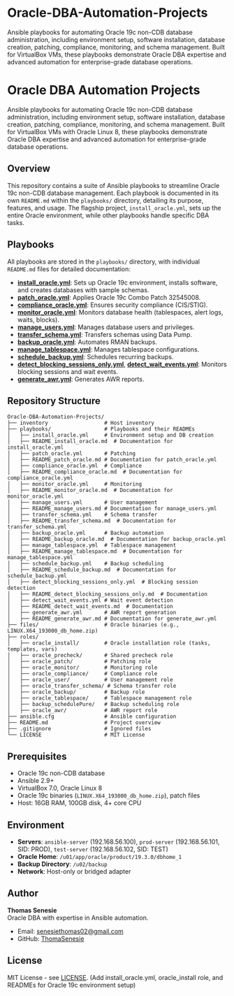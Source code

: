 
# Oracle-DBA-Automation-Projects
Ansible playbooks for automating Oracle 19c non-CDB database administration, including environment setup, software installation, database creation, patching, compliance, monitoring, and schema management. Built for VirtualBox VMs, these playbooks demonstrate Oracle DBA expertise and advanced automation for enterprise-grade database operations.

# Oracle DBA Automation Projects

Ansible playbooks for automating Oracle 19c non-CDB database administration, including environment setup, software installation, database creation, patching, compliance, monitoring, and schema management. Built for VirtualBox VMs with Oracle Linux 8, these playbooks demonstrate Oracle DBA expertise and advanced automation for enterprise-grade database operations.

## Overview

This repository contains a suite of Ansible playbooks to streamline Oracle 19c non-CDB database management. Each playbook is documented in its own `README.md` within the `playbooks/` directory, detailing its purpose, features, and usage. The flagship project, `install_oracle.yml`, sets up the entire Oracle environment, while other playbooks handle specific DBA tasks.

## Playbooks

All playbooks are stored in the `playbooks/` directory, with individual `README.md` files for detailed documentation:

- **[install_oracle.yml](playbooks/install_oracle.yml)**: Sets up Oracle 19c environment, installs software, and creates databases with sample schemas.
- **[patch_oracle.yml](playbooks/patch_oracle.yml)**: Applies Oracle 19c Combo Patch 32545008.
- **[compliance_oracle.yml](playbooks/compliance_oracle.yml)**: Ensures security compliance (CIS/STIG).
- **[monitor_oracle.yml](playbooks/monitor_oracle.yml)**: Monitors database health (tablespaces, alert logs, waits, blocks).
- **[manage_users.yml](playbooks/manage_users.yml)**: Manages database users and privileges.
- **[transfer_schema.yml](playbooks/transfer_schema.yml)**: Transfers schemas using Data Pump.
- **[backup_oracle.yml](playbooks/backup_oracle.yml)**: Automates RMAN backups.
- **[manage_tablespace.yml](playbooks/manage_tablespace.yml)**: Manages tablespace configurations.
- **[schedule_backup.yml](playbooks/schedule_backup.yml)**: Schedules recurring backups.
- **[detect_blocking_sessions_only.yml](playbooks/detect_blocking_sessions_only.yml)**, **[detect_wait_events.yml](playbooks/detect_wait_events.yml)**: Monitors blocking sessions and wait events.
- **[generate_awr.yml](playbooks/generate_awr.yml)**: Generates AWR reports.

## Repository Structure

```
Oracle-DBA-Automation-Projects/
├── inventory                  # Host inventory
├── playbooks/                 # Playbooks and their READMEs
│   ├── install_oracle.yml     # Environment setup and DB creation
│   ├── README_install_oracle.md  # Documentation for install_oracle.yml
│   ├── patch_oracle.yml       # Patching
│   ├── README_patch_oracle.md # Documentation for patch_oracle.yml
│   ├── compliance_oracle.yml  # Compliance
│   ├── README_compliance_oracle.md  # Documentation for compliance_oracle.yml
│   ├── monitor_oracle.yml     # Monitoring
│   ├── README_monitor_oracle.md  # Documentation for monitor_oracle.yml
│   ├── manage_users.yml       # User management
│   ├── README_manage_users.md # Documentation for manage_users.yml
│   ├── transfer_schema.yml    # Schema transfer
│   ├── README_transfer_schema.md  # Documentation for transfer_schema.yml
│   ├── backup_oracle.yml      # Backup automation
│   ├── README_backup_oracle.md  # Documentation for backup_oracle.yml
│   ├── manage_tablespace.yml  # Tablespace management
│   ├── README_manage_tablespace.md  # Documentation for manage_tablespace.yml
│   ├── schedule_backup.yml    # Backup scheduling
│   ├── README_schedule_backup.md  # Documentation for schedule_backup.yml
│   ├── detect_blocking_sessions_only.yml  # Blocking session detection
│   ├── README_detect_blocking_sessions_only.md  # Documentation
│   ├── detect_wait_events.yml # Wait event detection
│   ├── README_detect_wait_events.md  # Documentation
│   ├── generate_awr.yml       # AWR report generation
│   ├── README_generate_awr.md # Documentation for generate_awr.yml
├── files/                     # Oracle binaries (e.g., LINUX.X64_193000_db_home.zip)
├── roles/
│   ├── oracle_install/        # Oracle installation role (tasks, templates, vars)
│   ├── oracle_precheck/       # Shared precheck role
│   ├── oracle_patch/          # Patching role
│   ├── oracle_monitor/        # Monitoring role
│   ├── oracle_compliance/     # Compliance role
│   ├── oracle_user/           # User management role
│   ├── oracle_transfer_schema/ # Schema transfer role
│   ├── oracle_backup/         # Backup role
│   ├── oracle_tablespace/     # Tablespace management role
│   ├── backup_schedulePure/   # Backup scheduling role
│   ├── oracle_awr/            # AWR report role
├── ansible.cfg                # Ansible configuration
├── README.md                  # Project overview
├── .gitignore                 # Ignored files
└── LICENSE                    # MIT License
```

## Prerequisites
- Oracle 19c non-CDB database
- Ansible 2.9+
- VirtualBox 7.0, Oracle Linux 8
- Oracle 19c binaries (`LINUX.X64_193000_db_home.zip`), patch files
- Host: 16GB RAM, 100GB disk, 4+ core CPU

## Environment
- **Servers**: `ansible-server` (192.168.56.100), `prod-server` (192.168.56.101, SID: PROD), `test-server` (192.168.56.102, SID: TEST)
- **Oracle Home**: `/u01/app/oracle/product/19.3.0/dbhome_1`
- **Backup Directory**: `/u02/backup`
- **Network**: Host-only or bridged adapter

## Author
**Thomas Senesie**  
Oracle DBA with expertise in Ansible automation.  
- Email: senesiethomas02@gmail.com  
- GitHub: [ThomaSenesie](https://github.com/ThomaSenesie)

## License
MIT License - see [LICENSE](LICENSE).
(Add install_oracle.yml, oracle_install role, and READMEs for Oracle 19c environment setup)
